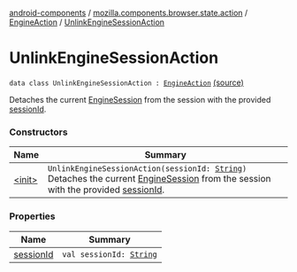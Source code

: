 [android-components](../../../index.md) / [mozilla.components.browser.state.action](../../index.md) / [EngineAction](../index.md) / [UnlinkEngineSessionAction](./index.md)

# UnlinkEngineSessionAction

`data class UnlinkEngineSessionAction : `[`EngineAction`](../index.md) [(source)](https://github.com/mozilla-mobile/android-components/blob/master/components/browser/state/src/main/java/mozilla/components/browser/state/action/BrowserAction.kt#L439)

Detaches the current [EngineSession](../../../mozilla.components.concept.engine/-engine-session/index.md) from the session with the provided [sessionId](session-id.md).

### Constructors

| Name | Summary |
|---|---|
| [&lt;init&gt;](-init-.md) | `UnlinkEngineSessionAction(sessionId: `[`String`](https://kotlinlang.org/api/latest/jvm/stdlib/kotlin/-string/index.html)`)`<br>Detaches the current [EngineSession](../../../mozilla.components.concept.engine/-engine-session/index.md) from the session with the provided [sessionId](session-id.md). |

### Properties

| Name | Summary |
|---|---|
| [sessionId](session-id.md) | `val sessionId: `[`String`](https://kotlinlang.org/api/latest/jvm/stdlib/kotlin/-string/index.html) |
